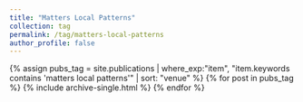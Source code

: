 ```yaml
---
title: "Matters Local Patterns"
collection: tag
permalink: /tag/matters-local-patterns
author_profile: false
---
```

{% assign pubs_tag = site.publications | where_exp:"item", "item.keywords contains 'matters local patterns'" | sort: "venue" %}
{% for post in pubs_tag %}
  {% include archive-single.html %}
{% endfor %}